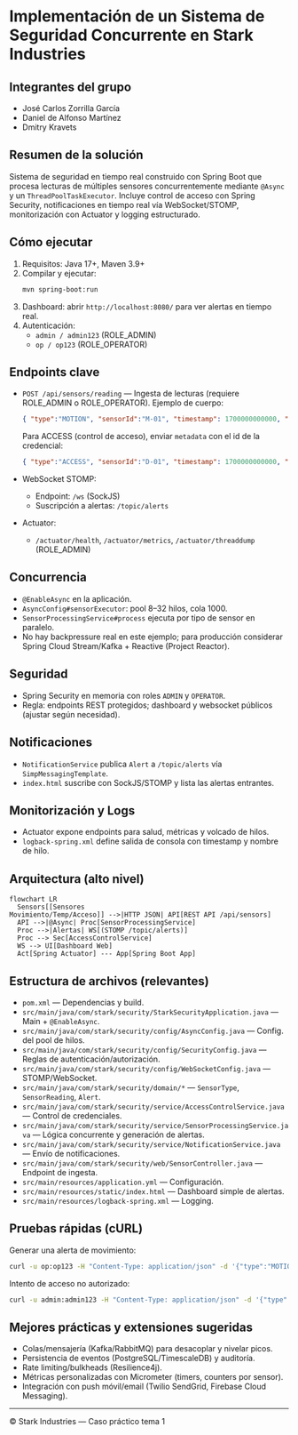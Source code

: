 # Implementación de un Sistema de Seguridad Concurrente en Stark Industries

## Integrantes del grupo
- José Carlos Zorrilla García
- Daniel de Alfonso Martínez
- Dmitry Kravets

## Resumen de la solución
Sistema de seguridad en tiempo real construido con Spring Boot que procesa lecturas de múltiples sensores concurrentemente mediante `@Async` y un `ThreadPoolTaskExecutor`. Incluye control de acceso con Spring Security, notificaciones en tiempo real vía WebSocket/STOMP, monitorización con Actuator y logging estructurado.

## Cómo ejecutar
1. Requisitos: Java 17+, Maven 3.9+
2. Compilar y ejecutar:
   ```bash
   mvn spring-boot:run
   ```
3. Dashboard: abrir `http://localhost:8080/` para ver alertas en tiempo real.
4. Autenticación:
   - `admin / admin123` (ROLE_ADMIN)
   - `op / op123` (ROLE_OPERATOR)

## Endpoints clave
- `POST /api/sensors/reading` — Ingesta de lecturas (requiere ROLE_ADMIN o ROLE_OPERATOR).
  Ejemplo de cuerpo:
  ```json
  { "type":"MOTION", "sensorId":"M-01", "timestamp": 1700000000000, "value": 0.8 }
  ```

  Para ACCESS (control de acceso), enviar `metadata` con el id de la credencial:
  ```json
  { "type":"ACCESS", "sensorId":"D-01", "timestamp": 1700000000000, "value": 1, "metadata":"BADGE-XYZ" }
  ```

- WebSocket STOMP:
  - Endpoint: `/ws` (SockJS)
  - Suscripción a alertas: `/topic/alerts`

- Actuator:
  - `/actuator/health`, `/actuator/metrics`, `/actuator/threaddump` (ROLE_ADMIN)

## Concurrencia
- `@EnableAsync` en la aplicación.
- `AsyncConfig#sensorExecutor`: pool 8–32 hilos, cola 1000.
- `SensorProcessingService#process` ejecuta por tipo de sensor en paralelo.
- No hay backpressure real en este ejemplo; para producción considerar Spring Cloud Stream/Kafka + Reactive (Project Reactor).

## Seguridad
- Spring Security en memoria con roles `ADMIN` y `OPERATOR`.
- Regla: endpoints REST protegidos; dashboard y websocket públicos (ajustar según necesidad).

## Notificaciones
- `NotificationService` publica `Alert` a `/topic/alerts` vía `SimpMessagingTemplate`.
- `index.html` suscribe con SockJS/STOMP y lista las alertas entrantes.

## Monitorización y Logs
- Actuator expone endpoints para salud, métricas y volcado de hilos.
- `logback-spring.xml` define salida de consola con timestamp y nombre de hilo.

## Arquitectura (alto nivel)
```mermaid
flowchart LR
  Sensors[[Sensores
Movimiento/Temp/Acceso]] -->|HTTP JSON| API[REST API /api/sensors]
  API -->|@Async| Proc[SensorProcessingService]
  Proc -->|Alertas| WS[(STOMP /topic/alerts)]
  Proc --> Sec[AccessControlService]
  WS --> UI[Dashboard Web]
  Act[Spring Actuator] --- App[Spring Boot App]
```

## Estructura de archivos (relevantes)
- `pom.xml` — Dependencias y build.
- `src/main/java/com/stark/security/StarkSecurityApplication.java` — Main + `@EnableAsync`.
- `src/main/java/com/stark/security/config/AsyncConfig.java` — Config. del pool de hilos.
- `src/main/java/com/stark/security/config/SecurityConfig.java` — Reglas de autenticación/autorización.
- `src/main/java/com/stark/security/config/WebSocketConfig.java` — STOMP/WebSocket.
- `src/main/java/com/stark/security/domain/*` — `SensorType`, `SensorReading`, `Alert`.
- `src/main/java/com/stark/security/service/AccessControlService.java` — Control de credenciales.
- `src/main/java/com/stark/security/service/SensorProcessingService.java` — Lógica concurrente y generación de alertas.
- `src/main/java/com/stark/security/service/NotificationService.java` — Envío de notificaciones.
- `src/main/java/com/stark/security/web/SensorController.java` — Endpoint de ingesta.
- `src/main/resources/application.yml` — Configuración.
- `src/main/resources/static/index.html` — Dashboard simple de alertas.
- `src/main/resources/logback-spring.xml` — Logging.

## Pruebas rápidas (cURL)
Generar una alerta de movimiento:
```bash
curl -u op:op123 -H "Content-Type: application/json" -d '{"type":"MOTION","sensorId":"M-01","timestamp":1730000000000,"value":0.9}' http://localhost:8080/api/sensors/reading
```
Intento de acceso no autorizado:
```bash
curl -u admin:admin123 -H "Content-Type: application/json" -d '{"type":"ACCESS","sensorId":"D-01","timestamp":1730000000000,"value":1,"metadata":"BADGE-XYZ"}' http://localhost:8080/api/sensors/reading
```

## Mejores prácticas y extensiones sugeridas
- Colas/mensajería (Kafka/RabbitMQ) para desacoplar y nivelar picos.
- Persistencia de eventos (PostgreSQL/TimescaleDB) y auditoría.
- Rate limiting/bulkheads (Resilience4j).
- Métricas personalizadas con Micrometer (timers, counters por sensor).
- Integración con push móvil/email (Twilio SendGrid, Firebase Cloud Messaging).

---

© Stark Industries — Caso práctico tema 1
